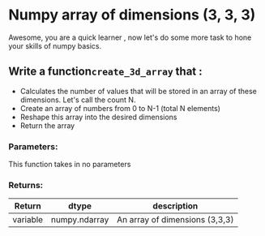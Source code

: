 # Numpy array of dimensions (3, 3, 3) 

Awesome, you are a quick learner , now let's do some more task to hone your skills of numpy basics.

## Write a function`create_3d_array` that :
- Calculates the number of values that will be stored in an array of these dimensions. Let's call the count N.
- Create an array of numbers from 0 to N-1 (total N elements)
- Reshape this array into the desired dimensions
- Return the array

### Parameters:

This function takes in no parameters

### Returns:

| Return | dtype | description |
| --- | --- | --- |
| variable | numpy.ndarray | An array of dimensions (3,3,3)|

